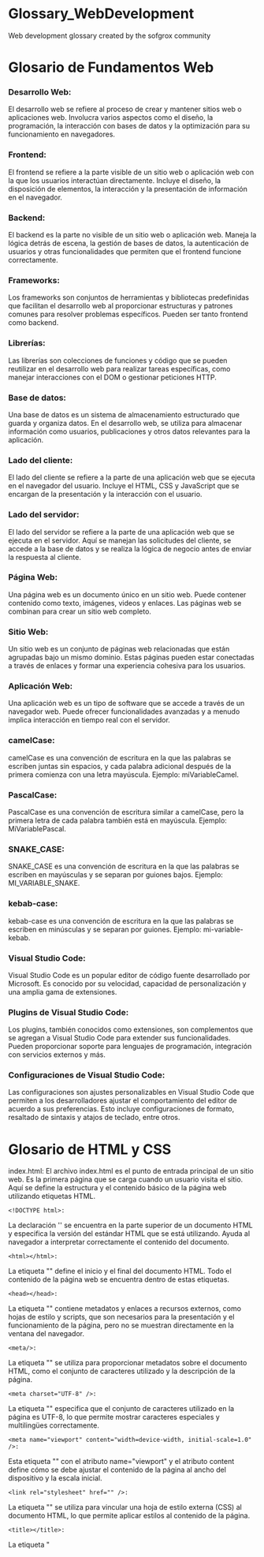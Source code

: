 # Glossary_WebDevelopment
Web development glossary created by the sofgrox community

# Glosario de Fundamentos Web

### Desarrollo Web:
El desarrollo web se refiere al proceso de crear y mantener sitios web o aplicaciones web. Involucra varios aspectos como el diseño, la programación, la interacción con bases de datos y la optimización para su funcionamiento en navegadores.

### Frontend:
El frontend se refiere a la parte visible de un sitio web o aplicación web con la que los usuarios interactúan directamente. Incluye el diseño, la disposición de elementos, la interacción y la presentación de información en el navegador.

### Backend:
El backend es la parte no visible de un sitio web o aplicación web. Maneja la lógica detrás de escena, la gestión de bases de datos, la autenticación de usuarios y otras funcionalidades que permiten que el frontend funcione correctamente.

### Frameworks:
Los frameworks son conjuntos de herramientas y bibliotecas predefinidas que facilitan el desarrollo web al proporcionar estructuras y patrones comunes para resolver problemas específicos. Pueden ser tanto frontend como backend.

### Librerías:
Las librerías son colecciones de funciones y código que se pueden reutilizar en el desarrollo web para realizar tareas específicas, como manejar interacciones con el DOM o gestionar peticiones HTTP.

### Base de datos:
Una base de datos es un sistema de almacenamiento estructurado que guarda y organiza datos. En el desarrollo web, se utiliza para almacenar información como usuarios, publicaciones y otros datos relevantes para la aplicación.

### Lado del cliente:
El lado del cliente se refiere a la parte de una aplicación web que se ejecuta en el navegador del usuario. Incluye el HTML, CSS y JavaScript que se encargan de la presentación y la interacción con el usuario.

### Lado del servidor:
El lado del servidor se refiere a la parte de una aplicación web que se ejecuta en el servidor. Aquí se manejan las solicitudes del cliente, se accede a la base de datos y se realiza la lógica de negocio antes de enviar la respuesta al cliente.

### Página Web:
Una página web es un documento único en un sitio web. Puede contener contenido como texto, imágenes, videos y enlaces. Las páginas web se combinan para crear un sitio web completo.

### Sitio Web:
Un sitio web es un conjunto de páginas web relacionadas que están agrupadas bajo un mismo dominio. Estas páginas pueden estar conectadas a través de enlaces y formar una experiencia cohesiva para los usuarios.

### Aplicación Web:
Una aplicación web es un tipo de software que se accede a través de un navegador web. Puede ofrecer funcionalidades avanzadas y a menudo implica interacción en tiempo real con el servidor.

### camelCase:
camelCase es una convención de escritura en la que las palabras se escriben juntas sin espacios, y cada palabra adicional después de la primera comienza con una letra mayúscula. Ejemplo: miVariableCamel.

### PascalCase:
PascalCase es una convención de escritura similar a camelCase, pero la primera letra de cada palabra también está en mayúscula. Ejemplo: MiVariablePascal.

### SNAKE_CASE:
SNAKE_CASE es una convención de escritura en la que las palabras se escriben en mayúsculas y se separan por guiones bajos. Ejemplo: MI_VARIABLE_SNAKE.

### kebab-case:
kebab-case es una convención de escritura en la que las palabras se escriben en minúsculas y se separan por guiones. Ejemplo: mi-variable-kebab.

### Visual Studio Code:
Visual Studio Code es un popular editor de código fuente desarrollado por Microsoft. Es conocido por su velocidad, capacidad de personalización y una amplia gama de extensiones.

### Plugins de Visual Studio Code:
Los plugins, también conocidos como extensiones, son complementos que se agregan a Visual Studio Code para extender sus funcionalidades. Pueden proporcionar soporte para lenguajes de programación, integración con servicios externos y más.

### Configuraciones de Visual Studio Code:
Las configuraciones son ajustes personalizables en Visual Studio Code que permiten a los desarrolladores ajustar el comportamiento del editor de acuerdo a sus preferencias. Esto incluye configuraciones de formato, resaltado de sintaxis y atajos de teclado, entre otros.


# Glosario de HTML y CSS

index.html:
El archivo index.html es el punto de entrada principal de un sitio web. Es la primera página que se carga cuando un usuario visita el sitio. Aquí se define la estructura y el contenido básico de la página web utilizando etiquetas HTML.

```
<!DOCTYPE html>:
```
La declaración '<!DOCTYPE html>' se encuentra en la parte superior de un documento HTML y especifica la versión del estándar HTML que se está utilizando. Ayuda al navegador a interpretar correctamente el contenido del documento.

```
<html></html>:
```
La etiqueta "<html>" define el inicio y el final del documento HTML. Todo el contenido de la página web se encuentra dentro de estas etiquetas.

```
<head></head>:
```
La etiqueta "<head>" contiene metadatos y enlaces a recursos externos, como hojas de estilo y scripts, que son necesarios para la presentación y el funcionamiento de la página, pero no se muestran directamente en la ventana del navegador.

```
<meta/>:
```
La etiqueta "<meta>" se utiliza para proporcionar metadatos sobre el documento HTML, como el conjunto de caracteres utilizado y la descripción de la página.

```
<meta charset="UTF-8" />:
```
La etiqueta "<meta charset="UTF-8" />" especifica que el conjunto de caracteres utilizado en la página es UTF-8, lo que permite mostrar caracteres especiales y multilingües correctamente.

```
<meta name="viewport" content="width=device-width, initial-scale=1.0" />:
```
Esta etiqueta "<meta>" con el atributo name="viewport" y el atributo content define cómo se debe ajustar el contenido de la página al ancho del dispositivo y la escala inicial.

```
<link rel="stylesheet" href="" />:
```
La etiqueta "<link>" se utiliza para vincular una hoja de estilo externa (CSS) al documento HTML, lo que permite aplicar estilos al contenido de la página.

```
<title></title>:
```
La etiqueta "<title>" se utiliza para establecer el título de la página web, que se muestra en la pestaña del navegador o en los resultados de búsqueda.

```
<body></body>:
```
La etiqueta "<body>" contiene todo el contenido visible de la página web, como texto, imágenes, enlaces y otros elementos.

```
<!-- -->:
```
El formato "<!-- comentario -->" se utiliza para insertar comentarios en el código HTML. Los comentarios no se muestran en la página y son útiles para hacer anotaciones sobre el código.

```
<h1></h1> <h2></h2> <h3></h3> <h4></h4> <h5></h5> <h6></h6>:
```
Las etiquetas "<h1> a <h6>" se utilizan para definir encabezados de diferentes niveles en la página, donde "<h1>" es el encabezado más importante y "<h6>" es el menos importante.

```
<ul></ul>:
```
La etiqueta "<ul>" se utiliza para crear una lista no ordenada, donde los elementos de la lista se presentan con viñetas.

```
<li></li>:
```
La etiqueta (<li>) se utiliza para definir elementos de lista dentro de una lista no ordenada (<ul>) o una lista ordenada (<ol>).

```
<a href=""></a>:
```
La etiqueta "<a>" se utiliza para crear enlaces o hipervínculos a otras páginas web o recursos. El atributo href especifica la dirección URL de destino.

ruta relativa (patch):
Una ruta relativa se refiere a la ubicación de un archivo o recurso en relación con el archivo HTML actual. Se utiliza, por ejemplo, en enlaces o referencias a otros archivos.

"./"+:
La notación "./" se utiliza en rutas relativas para indicar la ubicación actual del archivo. Puede ser parte de una ruta para navegar a carpetas en el mismo directorio.

CSS:
CSS (Cascading Style Sheets) es un lenguaje de diseño utilizado para controlar la presentación y el aspecto visual de un documento HTML. Permite definir estilos como colores, fuentes, márgenes y más.

class="":
El atributo class se utiliza para asignar una o varias clases a un elemento HTML. Las clases se utilizan en CSS para aplicar estilos específicos a esos elementos.

id="":
El atributo id se utiliza para identificar de manera única un elemento HTML. Puede usarse para aplicar estilos específicos o para realizar manipulaciones con JavaScript.

```
<script src=""></script>:
```
La etiqueta "<script>" se utiliza para agregar scripts o código JavaScript a una página HTML. El atributo src especifica la ruta del archivo de script externo que se debe cargar.

# Glosario de JavaScript

console.log():
console.log() es una función de JavaScript que se utiliza para imprimir mensajes en la consola del navegador o en la consola de desarrollo. Es útil para depurar y visualizar valores de variables.

alert():
alert() es una función de JavaScript que muestra un mensaje emergente en una ventana del navegador. Se utiliza para proporcionar información al usuario de manera inmediata.

var:
var fue una palabra clave en JavaScript utilizada para declarar variables antes de las versiones más modernas de ECMAScript (ES6). Ahora se recomienda el uso de let y const.

let:
let es una palabra clave en JavaScript que se utiliza para declarar variables de ámbito local. Las variables declaradas con let pueden cambiar de valor después de su declaración.

const:
const es una palabra clave en JavaScript que se utiliza para declarar variables cuyo valor no cambiará después de su asignación inicial. Las variables declaradas con const son de solo lectura.

concatenar:
Concatenar es el proceso de unir cadenas de texto para formar una cadena más larga. En JavaScript, se puede lograr usando el operador + para combinar cadenas.

scope de variable:
El scope de una variable se refiere a la parte del código donde la variable es accesible y tiene valor. Puede ser global (accesible desde cualquier parte del código) o local (accesible solo dentro de un bloque o función específicos).

String:
String es un tipo de dato en JavaScript que representa una secuencia de caracteres. Puede contener letras, números y símbolos.

int:
int es una abreviatura de "integer", que se refiere a números enteros (números sin decimales) en JavaScript.

float:
float es un tipo de dato en JavaScript que se refiere a números con decimales, también conocidos como números de punto flotante.

boolean:
boolean es un tipo de dato en JavaScript que solo puede tener dos valores: true (verdadero) o false (falso). Se utiliza para expresar estados lógicos.

prompt():
prompt() es una función de JavaScript que muestra un cuadro de diálogo en el navegador, permitiendo que el usuario ingrese datos. El valor ingresado se puede asignar a una variable.

function:
function es una palabra clave en JavaScript que se utiliza para definir una función, que es un bloque de código reutilizable que puede recibir argumentos, realizar tareas y devolver un valor.

\n:
\n es un carácter de escape que se utiliza en cadenas de texto para representar un salto de línea, lo que hace que el texto siguiente aparezca en una nueva línea.

toLowerCase():
toLowerCase() es un método de cadena en JavaScript que convierte todos los caracteres de una cadena a minúsculas.

toUpperCase():
toUpperCase() es un método de cadena en JavaScript que convierte todos los caracteres de una cadena a mayúsculas.

if/else:
if/else es una estructura de control en JavaScript que se utiliza para tomar decisiones condicionales en el código. Si se cumple una condición, se ejecuta el bloque if, de lo contrario, se ejecuta el bloque else.

if anidado:
Los if anidados son múltiples bloques if colocados dentro de otros bloques if o else. Se utilizan para manejar varias condiciones y acciones en función de diferentes casos.

else if:
else if es una extensión de la estructura if/else que permite verificar múltiples condiciones alternativas antes de recurrir al bloque else.

Operadores de comparación:
Los operadores de comparación se utilizan para comparar valores en JavaScript y devuelven un valor booleano (true o false) según si la comparación es verdadera o falsa.

==: Igual a.
===: Estrictamente igual a.
>: Mayor que.
<: Menor que.
>=: Mayor o igual que.
<=: Menor o igual que.
!=: Diferente de.
!==: Estrictamente diferente de.
Operadores lógicos:
Los operadores lógicos se utilizan para combinar o invertir valores booleanos en JavaScript.

&&: Operador AND lógico (Y).
||: Operador OR lógico (O).
null:
null es un valor especial en JavaScript que representa la ausencia intencionada de cualquier valor o referencia a un objeto.

undefined:
undefined es un valor que indica que una variable no tiene un valor asignado. Si una variable se declara pero no se inicializa, su valor será undefined.

vacio "":
Una cadena vacía ("") es una cadena que no contiene ningún carácter. Es diferente de null y undefined, ya que es un valor válido de cadena en JavaScript.
